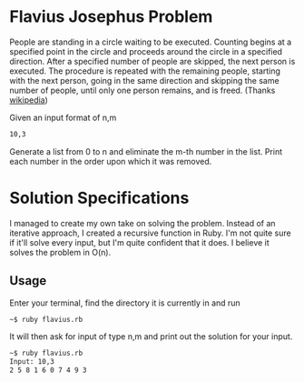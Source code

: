 # Flavius Josephus Problem

People are standing in a circle waiting to be executed. Counting begins at a specified point in the circle and proceeds around the circle in a specified direction. After a specified number of people are skipped, the next person is executed. The procedure is repeated with the remaining people, starting with the next person, going in the same direction and skipping the same number of people, until only one person remains, and is freed. (Thanks [wikipedia](https://en.wikipedia.org/wiki/Josephus_problem))

Given an input format of n,m
```sh
10,3
```
Generate a list from 0 to n and eliminate the m-th number in the list. Print each number in the order upon which it was removed.

# Solution Specifications

I managed to create my own take on solving the problem. Instead of an iterative approach, I created a recursive function in Ruby. I'm not quite sure if it'll solve every input, but I'm quite confident that it does. I believe it solves the problem in O(n).

## Usage

Enter your terminal, find the directory it is currently in and run

```sh
~$ ruby flavius.rb
```
It will then ask for input of type n,m and print out the solution for your input.

```sh
~$ ruby flavius.rb
Input: 10,3
2 5 8 1 6 0 7 4 9 3
```
